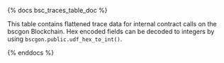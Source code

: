 {% docs bsc_traces_table_doc %}

This table contains flattened trace data for internal contract calls on the bscgon Blockchain. Hex encoded fields can be decoded to integers by using `bscgon.public.udf_hex_to_int()`.

{% enddocs %}